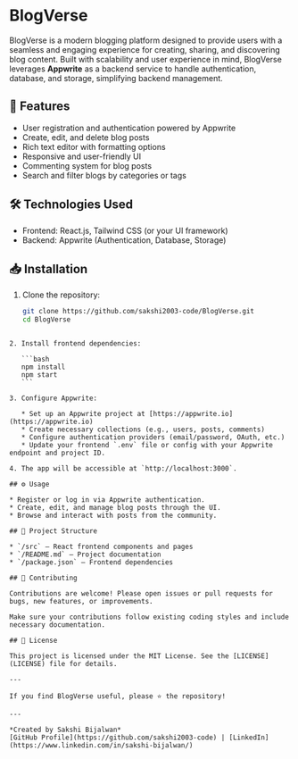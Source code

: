 # BlogVerse

BlogVerse is a modern blogging platform designed to provide users with a seamless and engaging experience for creating, sharing, and discovering blog content. Built with scalability and user experience in mind, BlogVerse leverages **Appwrite** as a backend service to handle authentication, database, and storage, simplifying backend management.

## 🚀 Features

- User registration and authentication powered by Appwrite  
- Create, edit, and delete blog posts  
- Rich text editor with formatting options  
- Responsive and user-friendly UI  
- Commenting system for blog posts  
- Search and filter blogs by categories or tags  

## 🛠 Technologies Used

- Frontend: React.js, Tailwind CSS (or your UI framework)  
- Backend: Appwrite (Authentication, Database, Storage)  
 

## 📥 Installation

1. Clone the repository:
   ```bash
   git clone https://github.com/sakshi2003-code/BlogVerse.git
   cd BlogVerse
````

2. Install frontend dependencies:

   ```bash
   npm install
   npm start
   ```

3. Configure Appwrite:

   * Set up an Appwrite project at [https://appwrite.io](https://appwrite.io)
   * Create necessary collections (e.g., users, posts, comments)
   * Configure authentication providers (email/password, OAuth, etc.)
   * Update your frontend `.env` file or config with your Appwrite endpoint and project ID.

4. The app will be accessible at `http://localhost:3000`.

## ⚙️ Usage

* Register or log in via Appwrite authentication.
* Create, edit, and manage blog posts through the UI.
* Browse and interact with posts from the community.

## 📂 Project Structure

* `/src` — React frontend components and pages
* `/README.md` — Project documentation
* `/package.json` — Frontend dependencies

## 🤝 Contributing

Contributions are welcome! Please open issues or pull requests for bugs, new features, or improvements.

Make sure your contributions follow existing coding styles and include necessary documentation.

## 📄 License

This project is licensed under the MIT License. See the [LICENSE](LICENSE) file for details.

---

If you find BlogVerse useful, please ⭐ the repository!

---

*Created by Sakshi Bijalwan*
[GitHub Profile](https://github.com/sakshi2003-code) | [LinkedIn](https://www.linkedin.com/in/sakshi-bijalwan/)



